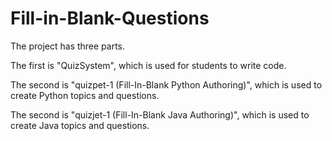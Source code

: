 # Fill-in-Blank-Questions

The project has three parts.

The first is "QuizSystem", which is used for students to write code.

The second is "quizpet-1 (Fill-In-Blank Python Authoring)", which is used to create Python topics and questions.

The second is "quizjet-1 (Fill-In-Blank Java Authoring)", which is used to create Java topics and questions.
